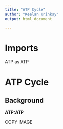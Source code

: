 ```yaml
---
title: "ATP Cycle"
author: "Keelan Krinksy"
output: html_document

---
```


# Imports
ATP as ATP

# ATP Cycle

## Background 

__ATP:ATP__

COPY IMAGE
